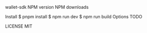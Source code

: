 wallet-sdk
NPM version NPM downloads

Install
$ pnpm install
$ npm run dev
$ npm run build
Options
TODO

LICENSE
MIT
